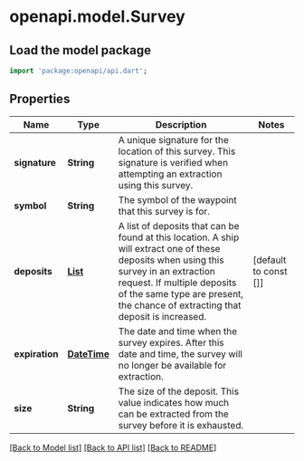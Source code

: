 # openapi.model.Survey

## Load the model package
```dart
import 'package:openapi/api.dart';
```

## Properties
Name | Type | Description | Notes
------------ | ------------- | ------------- | -------------
**signature** | **String** | A unique signature for the location of this survey. This signature is verified when attempting an extraction using this survey. | 
**symbol** | **String** | The symbol of the waypoint that this survey is for. | 
**deposits** | [**List<SurveyDeposit>**](SurveyDeposit.md) | A list of deposits that can be found at this location. A ship will extract one of these deposits when using this survey in an extraction request. If multiple deposits of the same type are present, the chance of extracting that deposit is increased. | [default to const []]
**expiration** | [**DateTime**](DateTime.md) | The date and time when the survey expires. After this date and time, the survey will no longer be available for extraction. | 
**size** | **String** | The size of the deposit. This value indicates how much can be extracted from the survey before it is exhausted. | 

[[Back to Model list]](../README.md#documentation-for-models) [[Back to API list]](../README.md#documentation-for-api-endpoints) [[Back to README]](../README.md)


